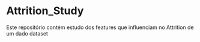 # Attrition_Study
Este repositório contém estudo dos features que influenciam no Attrition de um dado dataset
